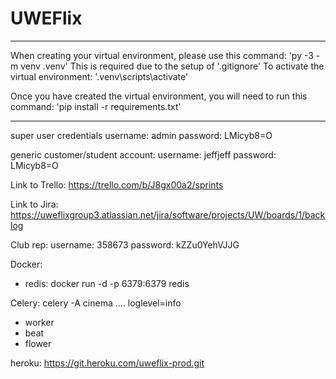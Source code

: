 # UWEFlix

***********************************************************************************
When creating your virtual environment, please use this command:
'py -3 -m venv .venv'
This is required due to the setup of '.gitignore'
To activate the virtual environment: '.venv\scripts\activate'

Once you have created the virtual environment, you will need to run this command:
'pip install -r requirements.txt'
***********************************************************************************

super user credentials
username: admin
password: LMicyb8=O


generic customer/student account:
username: jeffjeff
password: LMicyb8=O



Link to Trello: https://trello.com/b/J8gx00a2/sprints


Link to Jira: https://uweflixgroup3.atlassian.net/jira/software/projects/UW/boards/1/backlog


Club rep:
username: 358673
password: kZZu0YehVJJG


Docker:
- redis:
docker run -d -p 6379:6379 redis


Celery:
celery -A cinema .... loglevel=info
- worker
- beat
- flower


heroku:
https://git.heroku.com/uweflix-prod.git
